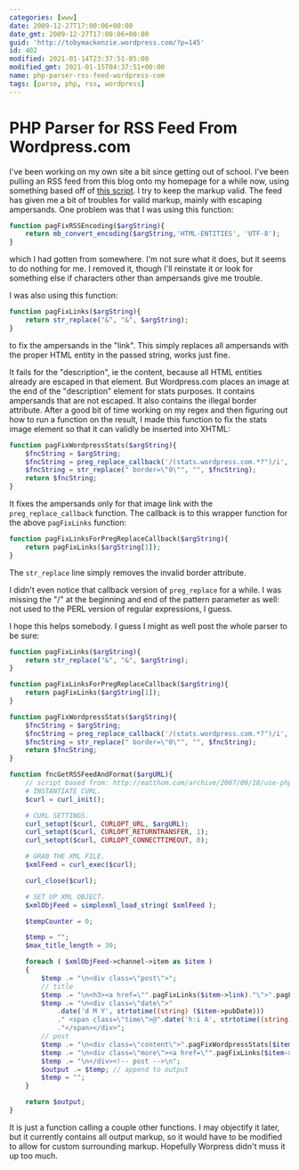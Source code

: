 ```yaml
---
categories: [www]
date: 2009-12-27T17:00:06+00:00
date_gmt: 2009-12-27T17:00:06+00:00
guid: 'http://tobymackenzie.wordpress.com/?p=145'
id: 402
modified: 2021-01-14T23:37:51-05:00
modified_gmt: 2021-01-15T04:37:51+00:00
name: php-parser-rss-feed-wordpress-com
tags: [parse, php, rss, wordpress]
---
```


PHP Parser for RSS Feed From Wordpress.com
==========================================

I've been working on my own site a bit since getting out of school.  I've been pulling an RSS feed from this blog onto my homepage for a while now, using something based off of [this script](http://matthom.com/archive/2007/09/18/use-php-to-display-any-rss-feed-on-your-site).  I try to keep the markup valid.  The feed has given me a bit of troubles for valid markup, mainly with escaping ampersands.  One problem was that I was using this function:

``` php
function pagFixRSSEncoding($argString){
	return mb_convert_encoding($argString,'HTML-ENTITIES', 'UTF-8');
}
```

which I had gotten from somewhere.  I'm not sure what it does, but it seems to do nothing for me.  I removed it, though I'll reinstate it or look for something else if characters other than ampersands give me trouble.

I was also using this function:

``` php
function pagFixLinks($argString){
	return str_replace("&", "&", $argString);
}
```

to fix the ampersands in the "link".  This simply replaces all ampersands with the proper HTML entity in the passed string, works just fine.

<!--more-->

It fails for the "description", ie the content, because all HTML entities already are escaped in that element.  But Wordpress.com places an image at the end of the "description" element for stats purposes.  It contains ampersands that are not escaped.  It also contains the illegal border attribute.  After a good bit of time working on my regex and then figuring out how to run a function on the result, I made this function to fix the stats image element so that it can validly be inserted into XHTML:

``` php
function pagFixWordpressStats($argString){
	$fncString = $argString;
	$fncString = preg_replace_callback('/(stats.wordpress.com.*?")/i', "pagFixLinksForPregReplaceCallback", $fncString);
	$fncString = str_replace(" border=\"0\"", "", $fncString);
	return $fncString;
}
```

It fixes the ampersands only for that image link with the `preg_replace_callback` function.  The callback is to this wrapper function for the above `pagFixLinks` function:

``` php
function pagFixLinksForPregReplaceCallback($argString){
	return pagFixLinks($argString[1]);
}
```

The `str_replace` line simply removes the invalid border attribute.

I didn't even notice that callback version of `preg_replace` for a while.  I was missing the "/" at the beginning and end of the pattern parameter as well: not used to the PERL version of regular expressions, I guess.

I hope this helps somebody.  I guess I might as well post the whole parser to be sure:

``` php
function pagFixLinks($argString){
	return str_replace("&", "&", $argString);
}

function pagFixLinksForPregReplaceCallback($argString){
	return pagFixLinks($argString[1]);
}

function pagFixWordpressStats($argString){
	$fncString = $argString;
	$fncString = preg_replace_callback('/(stats.wordpress.com.*?")/i', "pagFixLinksForPregReplaceCallback", $fncString);
	$fncString = str_replace(" border=\"0\"", "", $fncString);
	return $fncString;
}

function fncGetRSSFeedAndFormat($argURL){
	// script based from: http://matthom.com/archive/2007/09/18/use-php-to-display-any-rss-feed-on-your-site
	# INSTANTIATE CURL.
	$curl = curl_init();

	# CURL SETTINGS.
	curl_setopt($curl, CURLOPT_URL, $argURL);
	curl_setopt($curl, CURLOPT_RETURNTRANSFER, 1);
	curl_setopt($curl, CURLOPT_CONNECTTIMEOUT, 0);

	# GRAB THE XML FILE.
	$xmlFeed = curl_exec($curl);

	curl_close($curl);

	# SET UP XML OBJECT.
	$xmlObjFeed = simplexml_load_string( $xmlFeed );

	$tempCounter = 0;

	$temp = "";
	$max_title_length = 30;

	foreach ( $xmlObjFeed->channel->item as $item )
	{
		$temp .= "\n<div class=\"post\">";
		// title
		$temp .= "\n<h3><a href=\"".pagFixLinks($item->link)."\">".pagFixLinks($item->title)."</a></h3>";
		$temp .= "\n<div class=\"date\">"
			.date('d M Y', strtotime((string) ($item->pubDate)))
			." <span class=\"time\">@".date('h:i A', strtotime((string) ($item->pubDate)))
			."</span></div>";
		// post
		$temp .= "\n<div class=\"content\">".pagFixWordpressStats($item->description)."</div>";
		$temp .= "\n<div class=\"more\"><a href=\"".pagFixLinks($item->link)."\">Read Full Post</a></div>";
		$temp .= "\n</div><!-- post -->\n";
		$output .= $temp; // append to output
		$temp = "";
	}

	return $output;
}
```

It is just a function calling a couple other functions.  I may objectify it later, but it currently contains all output markup, so it would have to be modified to allow for custom surrounding markup.  Hopefully Worpress didn't muss it up too much.
